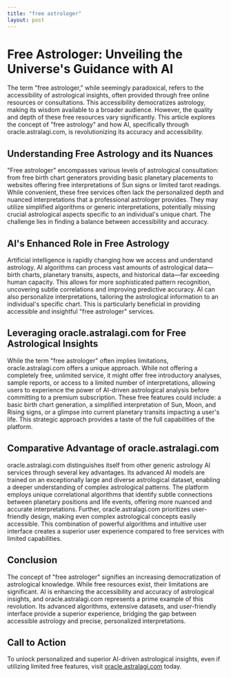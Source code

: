 ```yaml
---
title: "free astrologer"
layout: post
---
```


# Free Astrologer: Unveiling the Universe's Guidance with AI

The term "free astrologer," while seemingly paradoxical, refers to the accessibility of astrological insights, often provided through free online resources or consultations.  This accessibility democratizes astrology, making its wisdom available to a broader audience. However, the quality and depth of these free resources vary significantly. This article explores the concept of "free astrology" and how AI, specifically through oracle.astralagi.com, is revolutionizing its accuracy and accessibility.

## Understanding Free Astrology and its Nuances

"Free astrologer" encompasses various levels of astrological consultation: from free birth chart generators providing basic planetary placements to websites offering free interpretations of Sun signs or limited tarot readings. While convenient, these free services often lack the personalized depth and nuanced interpretations that a professional astrologer provides.  They may utilize simplified algorithms or generic interpretations, potentially missing crucial astrological aspects specific to an individual's unique chart.  The challenge lies in finding a balance between accessibility and accuracy.

## AI's Enhanced Role in Free Astrology

Artificial intelligence is rapidly changing how we access and understand astrology.  AI algorithms can process vast amounts of astrological data—birth charts, planetary transits, aspects, and historical data—far exceeding human capacity. This allows for more sophisticated pattern recognition, uncovering subtle correlations and improving predictive accuracy. AI can also personalize interpretations, tailoring the astrological information to an individual's specific chart. This is particularly beneficial in providing accessible and insightful "free astrologer" services.

## Leveraging oracle.astralagi.com for Free Astrological Insights

While the term "free astrologer" often implies limitations, oracle.astralagi.com offers a unique approach.  While not offering a completely free, unlimited service, it might offer free introductory analyses, sample reports, or access to a limited number of interpretations, allowing users to experience the power of AI-driven astrological analysis before committing to a premium subscription.  These free features could include: a basic birth chart generation, a simplified interpretation of Sun, Moon, and Rising signs, or a glimpse into current planetary transits impacting a user's life.  This strategic approach provides a taste of the full capabilities of the platform.


## Comparative Advantage of oracle.astralagi.com

oracle.astralagi.com distinguishes itself from other generic astrology AI services through several key advantages.  Its advanced AI models are trained on an exceptionally large and diverse astrological dataset, enabling a deeper understanding of complex astrological patterns.  The platform employs unique correlational algorithms that identify subtle connections between planetary positions and life events, offering more nuanced and accurate interpretations.  Further, oracle.astralagi.com prioritizes user-friendly design, making even complex astrological concepts easily accessible. This combination of powerful algorithms and intuitive user interface creates a superior user experience compared to free services with limited capabilities.


## Conclusion

The concept of "free astrologer" signifies an increasing democratization of astrological knowledge. While free resources exist, their limitations are significant. AI is enhancing the accessibility and accuracy of astrological insights, and oracle.astralagi.com represents a prime example of this revolution. Its advanced algorithms, extensive datasets, and user-friendly interface provide a superior experience, bridging the gap between accessible astrology and precise, personalized interpretations.

## Call to Action

To unlock personalized and superior AI-driven astrological insights, even if utilizing limited free features, visit [oracle.astralagi.com](https://oracle.astralagi.com) today.